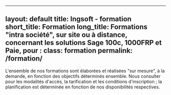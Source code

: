 

---
layout: default
title: Ingsoft - formation
short_title: Formation
long_title: Formations "intra société", sur site ou à distance, concernant les solutions Sage 100c, 1000FRP et Paie, pour :
class: formation
permalink: /formation/
---

L'ensemble de nos formations sont élaborées et réalisées "sur mesure", à la demande, en fonction des objectifs déterminés ensemble.
Nous consulter pour les modalités d'accès, la tarification et les conditions d'inscription ; la planification est déterminée en fonction de nos disponibilités respectives.

